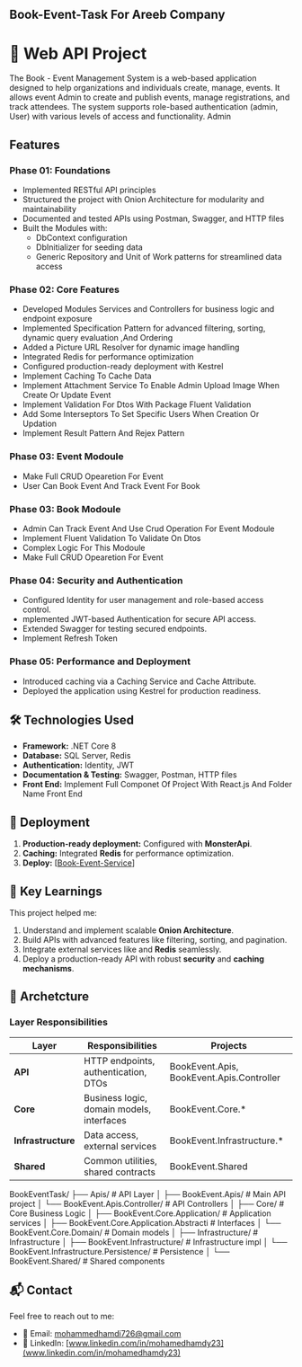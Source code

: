 ## Book-Event-Task For Areeb Company

# 🚀 Web API Project

The Book - Event Management System is a web-based application designed to help organizations and 
individuals create, manage, events. It allows event Admin to create and publish 
events, manage registrations, and track attendees. The system supports role-based authentication 
(admin, User) with various levels of access and functionality.
Admin

## Features

### Phase 01: Foundations
- Implemented RESTful API principles
- Structured the project with Onion Architecture for modularity and maintainability
- Documented and tested APIs using Postman, Swagger, and HTTP files
- Built the Modules with:
  - DbContext configuration
  - DbInitializer for seeding data
  - Generic Repository and Unit of Work patterns for streamlined data access

### Phase 02: Core Features
- Developed Modules Services and Controllers for business logic and endpoint exposure
- Implemented Specification Pattern for advanced filtering, sorting,  dynamic query evaluation ,And Ordering
- Added a Picture URL Resolver for dynamic image handling
- Integrated Redis for performance optimization
- Configured production-ready deployment with Kestrel
- Implement Caching To Cache Data
- Implement Attachment Service To Enable Admin  Upload Image When Create Or Update Event
- Implement Validation For Dtos With Package Fluent Validation
- Add Some Interseptors To Set Specific Users When Creation Or Updation
- Implement Result Pattern And Rejex Pattern

### Phase 03: Event Modoule
- Make Full CRUD Opearetion For Event
- User Can Book Event And Track Event For Book 



### Phase 03: Book Modoule
- Admin  Can Track Event And Use Crud Operation For Event Modoule
- Implement Fluent Validation To Validate On Dtos
- Complex Logic For This Modoule
- Make Full CRUD Opearetion For Event

### Phase 04: Security and Authentication
- Configured Identity for user management and role-based access control.
- mplemented JWT-based Authentication for secure API access.
- Extended Swagger for testing secured endpoints.
- Implement Refresh Token

### Phase 05: Performance and Deployment
- Introduced caching via a Caching Service and Cache Attribute.
- Deployed the application using Kestrel for production readiness.

## 🛠️ Technologies Used

- **Framework:** .NET Core 8  
- **Database:** SQL Server, Redis  
- **Authentication:** Identity, JWT  
- **Documentation & Testing:** Swagger, Postman, HTTP files
- **Front End:** Implement Full Componet Of Project With React.js And Folder Name Front End

## 🚀 Deployment

1. **Production-ready deployment:** Configured with **MonsterApi**.
2. **Caching:** Integrated **Redis** for performance optimization.
3. **Deploy:** [[Book-Event-Service](http://areeb-task-git-main-mahmoudshaaban00s-projects.vercel.app)]

## 📘 Key Learnings

This project helped me:

1. Understand and implement scalable **Onion Architecture**.
2. Build APIs with advanced features like filtering, sorting, and pagination.
3. Integrate external services like  and **Redis** seamlessly.
4. Deploy a production-ready API with robust **security** and **caching mechanisms**.

## 📘 Archetcture
### Layer Responsibilities

| Layer          | Responsibilities                          | Projects |
|----------------|------------------------------------------|----------|
| **API**        | HTTP endpoints, authentication, DTOs     | BookEvent.Apis, BookEvent.Apis.Controller |
| **Core**       | Business logic, domain models, interfaces| BookEvent.Core.* |
| **Infrastructure** | Data access, external services       | BookEvent.Infrastructure.* |
| **Shared**     | Common utilities, shared contracts       | BookEvent.Shared |


BookEventTask/
├── Apis/ # API Layer
│ ├── BookEvent.Apis/ # Main API project
│ └── BookEvent.Apis.Controller/ # API Controllers
│
├── Core/ # Core Business Logic
│ ├── BookEvent.Core.Application/ # Application services
│ ├── BookEvent.Core.Application.Abstracti # Interfaces
│ └── BookEvent.Core.Domain/ # Domain models
│
├── Infrastructure/ # Infrastructure
│ ├── BookEvent.Infrastructure/ # Infrastructure impl
│ └── BookEvent.Infrastructure.Persistence/ # Persistence
│
└── BookEvent.Shared/ # Shared components


 ## 📬 Contact

Feel free to reach out to me:

- 📧 Email: [mohammedhamdi726@gmail.com](mailto:mohammedhamdi726@gmail.com)  
- 💼 LinkedIn: [www.linkedin.com/in/mohamedhamdy23](www.linkedin.com/in/mohamedhamdy23)  


